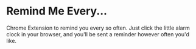 Remind Me Every...
============

Chrome Extension to remind you every so often. Just click the little alarm clock in your browser, and you'll be sent a reminder however often you'd like.
